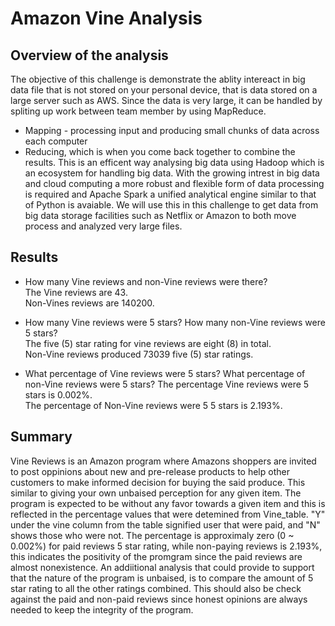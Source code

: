 # Amazon Vine Analysis

## Overview of the analysis

The objective of this challenge is demonstrate the ablity intereact in big data file that is not stored on your personal device, that is data stored on a large server such as AWS.
Since the data is very large, it can be handled by spliting up work between team member by using MapReduce. 
- Mapping - processing input and producing small chunks of data across each computer
- Reducing, which is when you come back together to combine the results. 
This is an efficent way analysing big data using Hadoop which is an ecosystem for handling big data. With the growing intrest in big data and cloud computing a more robust and flexible form of data processing is required and Apache Spark a unified analytical engine similar to that of Python is avaiable. We will use this in this challenge to get data from big data storage facilities such as Netflix or Amazon to both move process and analyzed very large files.  

## Results

- How many Vine reviews and non-Vine reviews were there?   
  The Vine reviews are 43.   
  Non-Vines reviews are 140200.


- How many Vine reviews were 5 stars? How many non-Vine reviews were 5 stars?   
  The five (5) star rating for vine reviews are eight (8) in total.  
  Non-Vine reviews produced 73039 five (5) star ratings.

- What percentage of Vine reviews were 5 stars? What percentage of non-Vine reviews were 5 stars?
  The percentage Vine reviews were 5 stars is 0.002%.  
  The percentage of Non-Vine reviews were 5 5 stars is 2.193%.  

## Summary 

  Vine Reviews is an Amazon program where Amazons shoppers are invited to post oppinions about new and pre-release products to help other customers to make informed decision for buying the said produce. This similar to giving your own unbaised perception for any given item. The program is expected to be without any favor towards a given item and this is reflected in the percentage values that were detemined from Vine_table. "Y" under the vine column from the table signified user that were paid, and "N" shows those who were not. The percentage is approximaly zero (0 ~ 0.002%) for paid reviews 5 star rating, while non-paying reviews is 2.193%, this indicates the positivity of the promgram since the paid reviews are almost nonexistence.
  An addiitional analysis that could provide to support that the nature of the program is unbaised, is to compare the amount of 5 star rating to all the other ratings combined. This should also be check against the paid and non-paid reviews since honest opinions are always needed to keep the integrity of the program.






